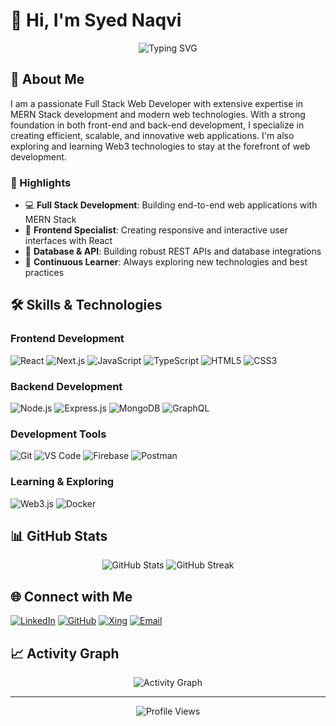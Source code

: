 # 👋 Hi, I'm Syed Naqvi

<div align="center">
  <img src="https://readme-typing-svg.herokuapp.com?font=Fira+Code&weight=500&size=25&pause=1000&color=4ECDC4&center=true&vCenter=true&random=false&width=435&lines=Full+Stack+Web+Developer;MERN+Stack+Specialist;React+Developer" alt="Typing SVG" />
</div>

## 🚀 About Me

I am a passionate Full Stack Web Developer with extensive expertise in MERN Stack development and modern web technologies. With a strong foundation in both front-end and back-end development, I specialize in creating efficient, scalable, and innovative web applications. I'm also exploring and learning Web3 technologies to stay at the forefront of web development.

### 🌟 Highlights

- 💻 **Full Stack Development**: Building end-to-end web applications with MERN Stack
- 🎨 **Frontend Specialist**: Creating responsive and interactive user interfaces with React
- 🔗 **Database & API**: Building robust REST APIs and database integrations
- 🌱 **Continuous Learner**: Always exploring new technologies and best practices

## 🛠️ Skills & Technologies

### Frontend Development
![React](https://img.shields.io/badge/-React-61DAFB?style=for-the-badge&logo=react&logoColor=black)
![Next.js](https://img.shields.io/badge/-Next.js-000000?style=for-the-badge&logo=next.js&logoColor=white)
![JavaScript](https://img.shields.io/badge/-JavaScript-F7DF1E?style=for-the-badge&logo=javascript&logoColor=black)
![TypeScript](https://img.shields.io/badge/-TypeScript-3178C6?style=for-the-badge&logo=typescript&logoColor=white)
![HTML5](https://img.shields.io/badge/-HTML5-E34F26?style=for-the-badge&logo=html5&logoColor=white)
![CSS3](https://img.shields.io/badge/-CSS3-1572B6?style=for-the-badge&logo=css3&logoColor=white)

### Backend Development
![Node.js](https://img.shields.io/badge/-Node.js-339933?style=for-the-badge&logo=node.js&logoColor=white)
![Express.js](https://img.shields.io/badge/-Express.js-000000?style=for-the-badge&logo=express&logoColor=white)
![MongoDB](https://img.shields.io/badge/-MongoDB-47A248?style=for-the-badge&logo=mongodb&logoColor=white)
![GraphQL](https://img.shields.io/badge/-GraphQL-E10098?style=for-the-badge&logo=graphql&logoColor=white)

### Development Tools
![Git](https://img.shields.io/badge/-Git-F05032?style=for-the-badge&logo=git&logoColor=white)
![VS Code](https://img.shields.io/badge/-VS%20Code-007ACC?style=for-the-badge&logo=visual-studio-code&logoColor=white)
![Firebase](https://img.shields.io/badge/-Firebase-FFCA28?style=for-the-badge&logo=firebase&logoColor=black)
![Postman](https://img.shields.io/badge/-Postman-FF6C37?style=for-the-badge&logo=postman&logoColor=white)

### Learning & Exploring
![Web3.js](https://img.shields.io/badge/-Web3.js-F16822?style=for-the-badge&logo=web3.js&logoColor=white)
![Docker](https://img.shields.io/badge/-Docker-2496ED?style=for-the-badge&logo=docker&logoColor=white)

## 📊 GitHub Stats

<div align="center">
  <img src="https://github-readme-stats.vercel.app/api?username=nrcool&show_icons=true&theme=react&hide_border=true&bg_color=0D1117" alt="GitHub Stats" />
  <img src="https://github-readme-streak-stats.herokuapp.com/?user=nrcool&theme=react&hide_border=true&bg_color=0D1117" alt="GitHub Streak" />
</div>

## 🌐 Connect with Me

[![LinkedIn](https://img.shields.io/badge/-LinkedIn-0077B5?style=for-the-badge&logo=linkedin&logoColor=white)](https://www.linkedin.com/in/syed-naveed-naqvi/)
[![GitHub](https://img.shields.io/badge/-GitHub-181717?style=for-the-badge&logo=github&logoColor=white)](https://github.com/nrcool)
[![Xing](https://img.shields.io/badge/-Xing-006567?style=for-the-badge&logo=xing&logoColor=white)](https://www.xing.com/profile/Syed_Naqvi39)
[![Email](https://img.shields.io/badge/-Email-D14836?style=for-the-badge&logo=gmail&logoColor=white)](mailto:nrcoollove7214@gmail.com)

## 📈 Activity Graph

<div align="center">
  <img src="https://github-readme-activity-graph.vercel.app/graph?username=nrcool&theme=react-dark&hide_border=true" alt="Activity Graph" />
</div>

---

<div align="center">
  <img src="https://komarev.com/ghpvc/?username=nrcool&color=4ecdc4&style=for-the-badge" alt="Profile Views" />
</div>

